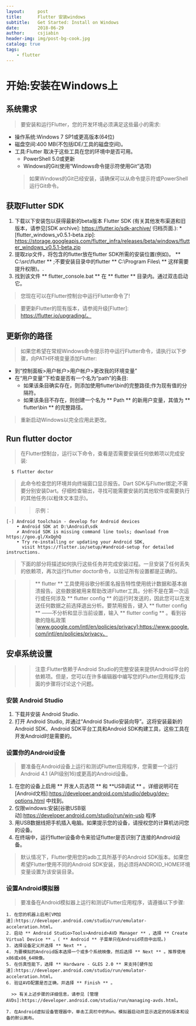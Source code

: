 ```yaml
---
layout:     post
title:      Flutter 安装windows
subtitle:   Get Started: Install on Windows
date:       2018-06-29
author:     csjiabin
header-img: img/post-bg-cook.jpg
catalog: true
tags:
    - flutter
---
```


# 开始:安装在Windows上

## 系统需求

> 要安装和运行Flutter，您的开发环境必须满足这些最小的需求:

  * 操作系统:Windows 7 SP1或更高版本(64位)
  * 磁盘空间:400 MB(不包括IDE/工具的磁盘空间)。
  * 工具:Flutter 取决于这些工具在您的环境中是否可用。
     * PowerShell 5.0或更新
     * Windows的Git(使用“Windows命令提示符使用Git”选项)
     > 如果Windows的Git已经安装，请确保可以从命令提示符或PowerShell运行Git命令。

## 获取Flutter SDK

  1. 下载以下安装包以获得最新的beta版本 Flutter SDK (有关其他发布渠道和旧版本，请参见[SDK archive]: https://flutter.io/sdk-archive/ 归档页面.):
    * [flutter_windows_v0.5.1-beta.zip]: https://storage.googleapis.com/flutter_infra/releases/beta/windows/flutter_windows_v0.5.1-beta.zip
  2. 提取zip文件，将包含的flutter放在flutter SDK所需的安装位置(例如)。 ** C:\src\flutter ** ;不要安装目录中的flutter ** C:\Program Files\ ** 这样需要提升权限)。.
  3. 找到该文件 ** flutter_console.bat ** 在 ** flutter ** 目录内。通过双击启动它。
> 您现在可以在Flutter控制台中运行Flutter命令了!

> 要更新Flutter的现有版本，请参阅升级[Flutter]: https://flutter.io/upgrading/。

## 更新你的路径

> 如果您希望在常规Windows命令提示符中运行Flutter命令，请执行以下步骤，向PATH环境变量添加Flutter:
  
  * 到“控制面板>用户帐户>用户帐户>更改我的环境变量”
  * 在“用户变量”下检查是否有一个名为“path”的条目:
    * 如果该条目确实存在，则添加使用flutter\bin的完整路径;作为现有值的分隔符。
    * 如果该条目不存在，则创建一个名为 ** Path ** 的新用户变量，其值为 ** flutter\bin ** 的完整路径。
> 重新启动Windows以完全应用此更改。

## Run flutter doctor

> 在Flutter控制台，运行以下命令，查看是否需要安装任何依赖项以完成安装:

  ```shell
    $ flutter doctor
  ```

> 此命令检查您的环境并向终端窗口显示报告。Dart SDK与Flutter绑定;不需要分别安装Dart。仔细检查输出，寻找可能需要安装的其他软件或需要执行的其他任务(以粗体文本显示)。

 >> 示例：

```
[-] Android toolchain - develop for Android devices
    • Android SDK at D:\Android\sdk
    ✗ Android SDK is missing command line tools; download from https://goo.gl/XxQghQ
    • Try re-installing or updating your Android SDK,
      visit https://flutter.io/setup/#android-setup for detailed instructions.
```

> 下面的部分将描述如何执行这些任务并完成安装过程。一旦安装了任何丢失的依赖项，再次运行flutter doctor命令，以验证所有设置都是正确的。

>> ** flutter ** 工具使用谷歌分析匿名报告特性使用统计数据和基本崩溃报告。这些数据被用来帮助改进Flutter工具。分析不是在第一次运行或任何涉及 ** flutter config ** 的运行时发送的，因此您可以在发送任何数据之前选择退出分析。要禁用报告，键入 ** flutter config ** ——不分析和显示当前设置，输入 ** flutter config ** 。看到谷歌的隐私政策[www.google.com/intl/en/policies/privacy]:https://www.google.com/intl/en/policies/privacy。

## 安卓系统设置

>> 注意:Flutter依赖于Android Studio的完整安装来提供Android平台的依赖项。但是，您可以在许多编辑器中编写您的Flutter应用程序;后面的步骤将讨论这个问题。

### 安装 Android Studio

  1. 下载并安装 Android Studio.
  2. 打开 Android Studio, 并通过“Android Studio安装向导”。这将安装最新的Android SDK、Android SDK平台工具和Android SDK构建工具，这些工具在开发Android时是需要的。

### 设置你的Android设备

> 要准备在Android设备上运行和测试Flutter应用程序，您需要一个运行Android 4.1 (API级别16)或更高的Android设备。

  1. 在您的设备上启用 ** 开发人员选项 ** 和 **USB调试 ** 。详细说明可在[Android文档]:https://developer.android.com/studio/debug/dev-options.html 中找到。
  2. 仅限windows:安装[谷歌USB驱动]:https://developer.android.com/studio/run/win-usb 程序
  3. 用USB数据线把手机插入电脑。如果提示您的设备，请授权您的计算机访问您的设备。
  4. 在终端中，运行flutter设备命令来验证flutter是否识别了连接的Android设备。
  
 > 默认情况下，Flutter使用您的adb工具所基于的Android SDK版本。如果您希望Flutter使用不同的Android SDK安装，则必须将ANDROID_HOME环境变量设置为该安装目录。
 
 ### 设置Android模拟器
 
  > 要准备在Android模拟器上运行和测试Flutter应用程序，请遵循以下步骤:
  
    1. 在您的机器上启用[VM加速]:https://developer.android.com/studio/run/emulator-acceleration.html。
    2. 启动 ** Android Studio>Tools>Android>AVD Manager ** ，选择 ** Create Virtual Device ** 。( ** Android ** 子菜单只在Android项目中出现。)
    3. 选择设备定义并选择 ** Next ** 。
    4. 为要模拟的Android版本选择一个或多个系统映像，然后选择 ** Next ** 。推荐使用x86或x86_64映像。
    5. 在仿真性能下，选择 ** Hardware - GLES 2.0 ** 来支持[硬件加速]:https://developer.android.com/studio/run/emulator-acceleration.html。
    6. 验证AVD配置是否正确，并选择 ** Finish ** 。
    
      >> 有关上述步骤的详细信息，请参见 [管理AVDs]:https://developer.android.com/studio/run/managing-avds.html。
      
    7. 在Android虚拟设备管理器中，单击工具栏中的Run。模拟器启动并显示选定的OS版本和设备的默认画布。
